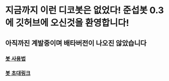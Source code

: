 # 지금까지 이런 디코봇은 없었다! 준섭봇 0.3에 깃허브에 오신것을 환영합니다!
## 아직까진 계발중이며 배타버전이 나오진 않았습니다
### [봇 사용법](https://github.com/hackingwhangjuncomputer/jasonbot-0.3/wiki "봇 사용법")
### [봇 초대링크](https://discord.com/api/oauth2/authorize?client_id=1080786159581532160&permissions=8&scope=bot%20applications.commands "봇 초대링크")
